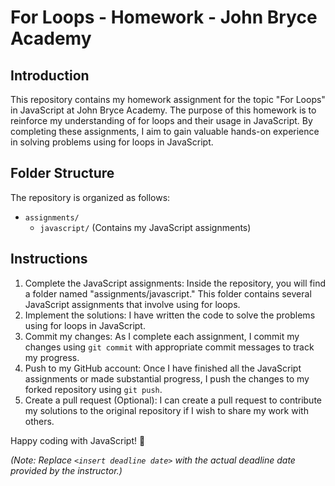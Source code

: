 # For Loops - Homework - John Bryce Academy

## Introduction
This repository contains my homework assignment for the topic "For Loops" in JavaScript at John Bryce Academy. The purpose of this homework is to reinforce my understanding of for loops and their usage in JavaScript. By completing these assignments, I aim to gain valuable hands-on experience in solving problems using for loops in JavaScript.

## Folder Structure
The repository is organized as follows:
- `assignments/`
  - `javascript/` (Contains my JavaScript assignments)

## Instructions
1. Complete the JavaScript assignments: Inside the repository, you will find a folder named "assignments/javascript." This folder contains several JavaScript assignments that involve using for loops.
2. Implement the solutions: I have written the code to solve the problems using for loops in JavaScript.
3. Commit my changes: As I complete each assignment, I commit my changes using `git commit` with appropriate commit messages to track my progress.
4. Push to my GitHub account: Once I have finished all the JavaScript assignments or made substantial progress, I push the changes to my forked repository using `git push`.
5. Create a pull request (Optional): I can create a pull request to contribute my solutions to the original repository if I wish to share my work with others.



Happy coding with JavaScript! 🚀

*(Note: Replace `<insert deadline date>` with the actual deadline date provided by the instructor.)*

 
